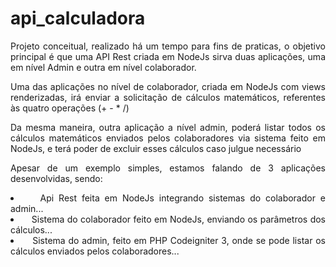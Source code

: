 # api_calculadora

<p align="justify">Projeto conceitual, realizado há um tempo para fins de praticas, 
o objetivo principal é que uma API Rest criada em NodeJs sirva duas aplicações,
uma em nível Admin e outra em nível colaborador.</p>

<p align="justify">Uma das aplicações no nível de colaborador, criada em NodeJs com views renderizadas,
  irá enviar a solicitação de cálculos matemáticos,
  referentes às quatro operações (+ - * /)</p>
  
 <p align="justify">Da mesma maneira, outra aplicação a nível admin, poderá listar todos os cálculos matemáticos
  enviados pelos colaboradores via sistema feito em NodeJs, e terá poder de excluir esses 
  cálculos caso julgue necessário</p>
  
  <p align="justify">Apesar de um exemplo simples, estamos falando de 3 aplicações desenvolvidas, sendo:
  
  <li align="justify">&nbsp;&nbsp;&nbsp;Api Rest feita em NodeJs integrando sistemas do colaborador e admin...</li>
  <li align="justify">&nbsp;&nbsp;&nbsp;Sistema do colaborador feito em NodeJs, enviando os parâmetros dos cálculos...</li>
  <li align="justify">&nbsp;&nbsp;&nbsp;Sistema do admin, feito em PHP Codeigniter 3, onde se pode listar os cálculos enviados pelos colaboradores...</li>

